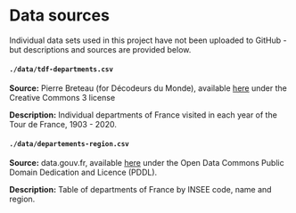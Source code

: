 # Data sources
Individual data sets used in this project have not been uploaded to GitHub - but descriptions and sources are provided below.

#### `./data/tdf-departments.csv`

**Source:** Pierre Breteau (for Décodeurs du Monde), available [here](https://docs.google.com/spreadsheets/d/1Ni2m_JhPhdJ79sYitGEKNUaT01wvFLMPoDtrUorBeVY/edit#gid=0) under
the Creative Commons 3 license

**Description:** Individual departments of France visited in each year of the Tour de France, 1903 - 2020.

#### `./data/departements-region.csv`

**Source:** data.gouv.fr, available [here](https://www.data.gouv.fr/en/datasets/departements-et-leurs-regions/) under the Open Data Commons Public Domain Dedication and Licence (PDDL).

**Description:** Table of departments of France by INSEE code, name and region. 